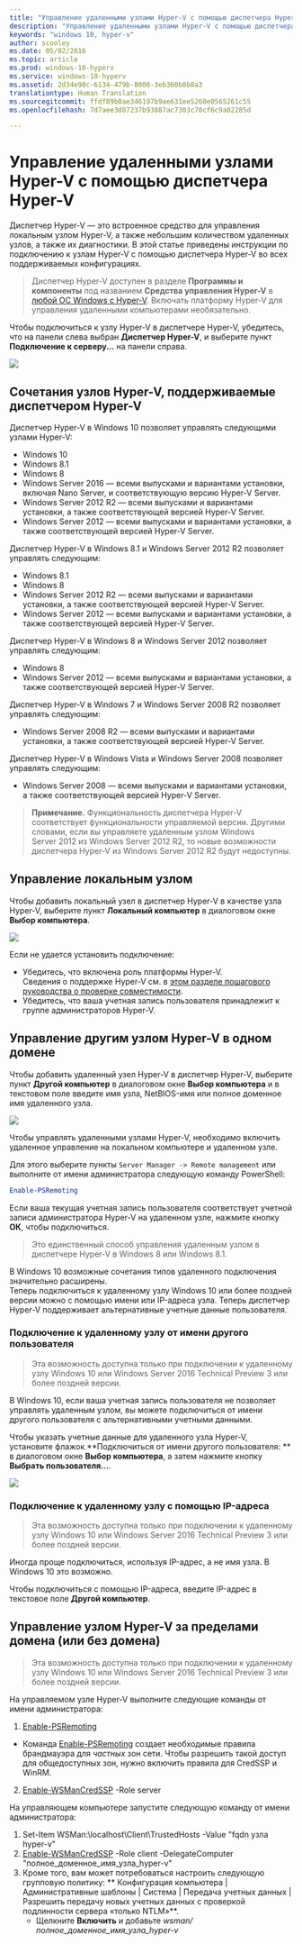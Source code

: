 ```yaml
---
title: "Управление удаленными узлами Hyper-V с помощью диспетчера Hyper-V"
description: "Управление удаленными узлами Hyper-V с помощью диспетчера Hyper-V"
keywords: "windows 10, hyper-v"
author: scooley
ms.date: 05/02/2016
ms.topic: article
ms.prod: windows-10-hyperv
ms.service: windows-10-hyperv
ms.assetid: 2d34e98c-6134-479b-8000-3eb360b8b8a3
translationtype: Human Translation
ms.sourcegitcommit: ffdf89b0ae346197b9ae631ee5260e0565261c55
ms.openlocfilehash: 7d7aee3d87237b93887ac7303c70cf6c9a02285d

---
```


# Управление удаленными узлами Hyper-V с помощью диспетчера Hyper-V

Диспетчер Hyper-V — это встроенное средство для управления локальным узлом Hyper-V, а также небольшим количеством удаленных узлов, а также их диагностики.  В этой статье приведены инструкции по подключению к узлам Hyper-V с помощью диспетчера Hyper-V во всех поддерживаемых конфигурациях.

> Диспетчер Hyper-V доступен в разделе **Программы и компоненты** под названием **Средства управления Hyper-V** в [любой ОС Windows с Hyper-V](../quick_start/walkthrough_compatibility.md#OperatingSystemRequirements).  Включать платформу Hyper-V для управления удаленными компьютерами необязательно.

Чтобы подключиться к узлу Hyper-V в диспетчере Hyper-V, убедитесь, что на панели слева выбран **Диспетчер Hyper-V**, и выберите пункт **Подключение к серверу...** на панели справа.

![](media/HyperVManager-ConnectToHost.png)

## Сочетания узлов Hyper-V, поддерживаемые диспетчером Hyper-V
Диспетчер Hyper-V в Windows 10 позволяет управлять следующими узлами Hyper-V:
* Windows 10
* Windows 8.1
* Windows 8
* Windows Server 2016 — всеми выпусками и вариантами установки, включая Nano Server, и соответствующую версию Hyper-V Server.
* Windows Server 2012 R2 — всеми выпусками и вариантами установки, а также соответствующей версией Hyper-V Server.
* Windows Server 2012 — всеми выпусками и вариантами установки, а также соответствующей версией Hyper-V Server.

Диспетчер Hyper-V в Windows 8.1 и Windows Server 2012 R2 позволяет управлять следующим:
* Windows 8.1
* Windows 8
* Windows Server 2012 R2 — всеми выпусками и вариантами установки, а также соответствующей версией Hyper-V Server.
* Windows Server 2012 — всеми выпусками и вариантами установки, а также соответствующей версией Hyper-V Server.

Диспетчер Hyper-V в Windows 8 и Windows Server 2012 позволяет управлять следующим:
* Windows 8
* Windows Server 2012 — всеми выпусками и вариантами установки, а также соответствующей версией Hyper-V Server.

Диспетчер Hyper-V в Windows 7 и Windows Server 2008 R2 позволяет управлять следующим:
* Windows Server 2008 R2 — всеми выпусками и вариантами установки, а также соответствующей версией Hyper-V Server.

Диспетчер Hyper-V в Windows Vista и Windows Server 2008 позволяет управлять следующим:
* Windows Server 2008 — всеми выпусками и вариантами установки, а также соответствующей версией Hyper-V Server.

> **Примечание.** Функциональность диспетчера Hyper-V соответствует функциональности управляемой версии. Другими словами, если вы управляете удаленным узлом Windows Server 2012 из Windows Server 2012 R2, то новые возможности диспетчера Hyper-V из Windows Server 2012 R2 будут недоступны.

## Управление локальным узлом ##
Чтобы добавить локальный узел в диспетчер Hyper-V в качестве узла Hyper-V, выберите пункт **Локальный компьютер** в диалоговом окне **Выбор компьютера**.

![](media/HyperVManager-ConnectToLocalHost.png)

Если не удается установить подключение:
*  Убедитесь, что включена роль платформы Hyper-V.  
  Сведения о поддержке Hyper-V см. в [этом разделе пошагового руководства о проверке совместимости](../quick_start/walkthrough_compatibility.md).
*  Убедитесь, что ваша учетная запись пользователя принадлежит к группе администраторов Hyper-V.


## Управление другим узлом Hyper-V в одном домене ##

Чтобы добавить удаленный узел Hyper-V в диспетчер Hyper-V, выберите пункт **Другой компьютер** в диалоговом окне **Выбор компьютера** и в текстовом поле введите имя узла, NetBIOS-имя или полное доменное имя удаленного узла.

![](media/HyperVManager-ConnectToRemoteHost.png)

Чтобы управлять удаленными узлами Hyper-V, необходимо включить удаленное управление на локальном компьютере и удаленном узле.

Для этого выберите пункты `Server Manager -> Remote management` или выполните от имени администратора следующую команду PowerShell: 

``` PowerShell
Enable-PSRemoting
```

Если ваша текущая учетная запись пользователя соответствует учетной записи администратора Hyper-V на удаленном узле, нажмите кнопку **ОК**, чтобы подключиться.  

> Это единственный способ управления удаленным узлом в диспетчере Hyper-V в Windows 8 или Windows 8.1.


В Windows 10 возможные сочетания типов удаленного подключения значительно расширены.  
Теперь подключиться к удаленному узлу Windows 10 или более поздней версии можно с помощью имени или IP-адреса узла.  Теперь диспетчер Hyper-V поддерживает альтернативные учетные данные пользователя.  


### Подключение к удаленному узлу от имени другого пользователя
> Эта возможность доступна только при подключении к удаленному узлу Windows 10 или Windows Server 2016 Technical Preview 3 или более поздней версии.

В Windows 10, если ваша учетная запись пользователя не позволяет управлять удаленным узлом, вы можете подключиться от имени другого пользователя с альтернативными учетными данными.

Чтобы указать учетные данные для удаленного узла Hyper-V, установите флажок **Подключиться от имени другого пользователя: ** в диалоговом окне **Выбор компьютера**, а затем нажмите кнопку **Выбрать пользователя...**.

![](media/HyperVManager-ConnectToRemoteHostAltCreds.png)


### Подключение к удаленному узлу с помощью IP-адреса
> Эта возможность доступна только при подключении к удаленному узлу Windows 10 или Windows Server 2016 Technical Preview 3 или более поздней версии.

Иногда проще подключиться, используя IP-адрес, а не имя узла. В Windows 10 это возможно.

Чтобы подключиться с помощью IP-адреса, введите IP-адрес в текстовое поле **Другой компьютер**.


## Управление узлом Hyper-V за пределами домена (или без домена) ##
> Эта возможность доступна только при подключении к удаленному узлу Windows 10 или Windows Server 2016 Technical Preview 3 или более поздней версии.

На управляемом узле Hyper-V выполните следующие команды от имени администратора:

1.  [Enable-PSRemoting](https://technet.microsoft.com/en-us/library/hh849694.aspx)
  * Команда [Enable-PSRemoting](https://technet.microsoft.com/en-us/library/hh849694.aspx) создает необходимые правила брандмауэра для *частных* зон сети. Чтобы разрешить такой доступ для общедоступных зон, нужно включить правила для CredSSP и WinRM.
2.  [Enable-WSManCredSSP](https://technet.microsoft.com/en-us/library/hh849872.aspx) -Role server

На управляющем компьютере запустите следующую команду от имени администратора:

1. Set-Item WSMan:\localhost\Client\TrustedHosts -Value "fqdn узла hyper-v"
2. [Enable-WSManCredSSP](https://technet.microsoft.com/en-us/library/hh849872.aspx) -Role client -DelegateComputer "полное_доменное_имя_узла_hyper-v"
3. Кроме того, вам может потребоваться настроить следующую групповую политику: ** Конфигурация компьютера | Административные шаблоны | Система | Передача учетных данных | Разрешить передачу новых учетных данных с проверкой подлинности сервера «только NTLM»**.
    * Щелкните **Включить** и добавьте *wsman/полное_доменное_имя_узла_hyper-v*



<!--HONumber=Oct16_HO4-->


